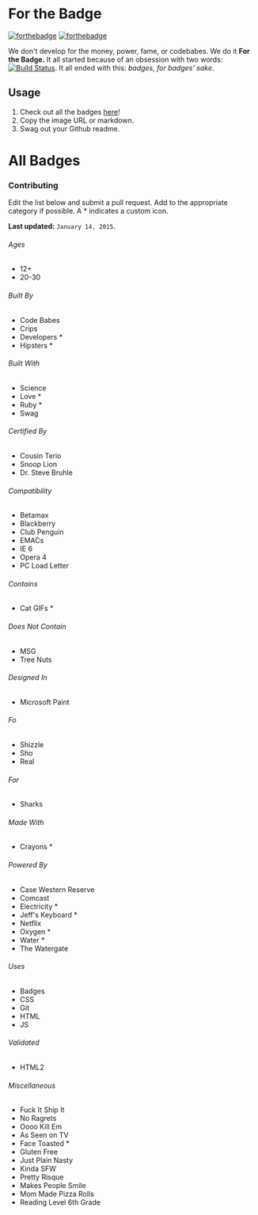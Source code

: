 # For the Badge

[![forthebadge](http://forthebadge.com/images/badges/fuck-it-ship-it.svg)](http://forthebadge.com)
[![forthebadge](http://forthebadge.com/images/badges/no-ragrets.svg)](http://forthebadge.com)

We don't develop for the money, power, fame, or codebabes. We do it **For the Badge.** It all started because of an obsession with two words: [![Build Status](https://travis-ci.org/BraveUX/for-the-badge.svg)](https://travis-ci.org/BraveUX/for-the-badge). It all ended with this: _badges, for badges’ sake_.

## Usage

1. Check out all the badges [here](http://forthebadge.com)!
2. Copy the image URL or markdown.
3. Swag out your Github readme.

# All Badges

### Contributing

Edit the list below and submit a pull request.  Add to the appropriate category if possible. A \* indicates a custom icon.

**Last updated:** `January 14, 2015`.

###### Ages

* 12+
* 20-30

###### Built By

* Code Babes
* Crips
* Developers \*
* Hipsters \*

###### Built With

* Science
* Love \*
* Ruby \*
* Swag

###### Certified By

* Cousin Terio
* Snoop Lion
* Dr. Steve Bruhle

###### Compatibility

* Betamax
* Blackberry
* Club Penguin
* EMACs
* IE 6
* Opera 4
* PC Load Letter

###### Contains

* Cat GIFs \*

###### Does Not Contain

* MSG
* Tree Nuts

###### Designed In

* Microsoft Paint

###### Fo

* Shizzle
* Sho
* Real

###### For

* Sharks

###### Made With

* Crayons \*

###### Powered By

* Case Western Reserve
* Comcast
* Electricity \*
* Jeff's Keyboard \*
* Netflix
* Oxygen \*
* Water \*
* The Watergate

###### Uses

* Badges
* CSS
* Git
* HTML
* JS

###### Validated

* HTML2

###### Miscellaneous

* Fuck It Ship It
* No Ragrets
* Oooo Kill Em
* As Seen on TV
* Face Toasted \*
* Gluten Free
* Just Plain Nasty
* Kinda SFW
* Pretty Risque
* Makes People Smile
* Mom Made Pizza Rolls
* Reading Level 6th Grade

